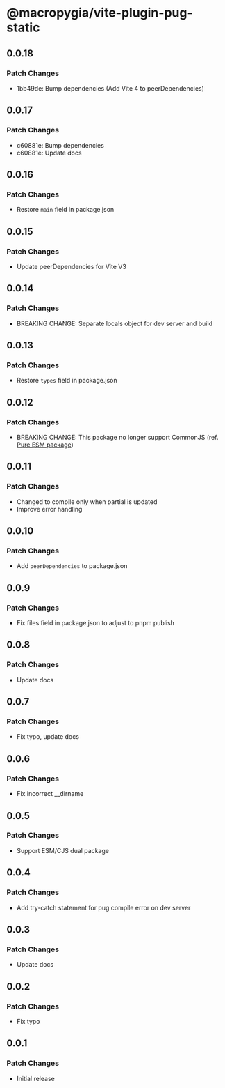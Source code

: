 # @macropygia/vite-plugin-pug-static

## 0.0.18

### Patch Changes

- 1bb49de: Bump dependencies (Add Vite 4 to peerDependencies)

## 0.0.17

### Patch Changes

- c60881e: Bump dependencies
- c60881e: Update docs

## 0.0.16

### Patch Changes

- Restore `main` field in package.json

## 0.0.15

### Patch Changes

- Update peerDependencies for Vite V3

## 0.0.14

### Patch Changes

- BREAKING CHANGE: Separate locals object for dev server and build

## 0.0.13

### Patch Changes

- Restore `types` field in package.json

## 0.0.12

### Patch Changes

- BREAKING CHANGE: This package no longer support CommonJS (ref. [Pure ESM package](https://gist.github.com/sindresorhus/a39789f98801d908bbc7ff3ecc99d99c))

## 0.0.11

### Patch Changes

- Changed to compile only when partial is updated
- Improve error handling

## 0.0.10

### Patch Changes

- Add `peerDependencies` to package.json

## 0.0.9

### Patch Changes

- Fix files field in package.json to adjust to pnpm publish

## 0.0.8

### Patch Changes

- Update docs

## 0.0.7

### Patch Changes

- Fix typo, update docs

## 0.0.6

### Patch Changes

- Fix incorrect \_\_dirname

## 0.0.5

### Patch Changes

- Support ESM/CJS dual package

## 0.0.4

### Patch Changes

- Add try-catch statement for pug compile error on dev server

## 0.0.3

### Patch Changes

- Update docs

## 0.0.2

### Patch Changes

- Fix typo

## 0.0.1

### Patch Changes

- Initial release
